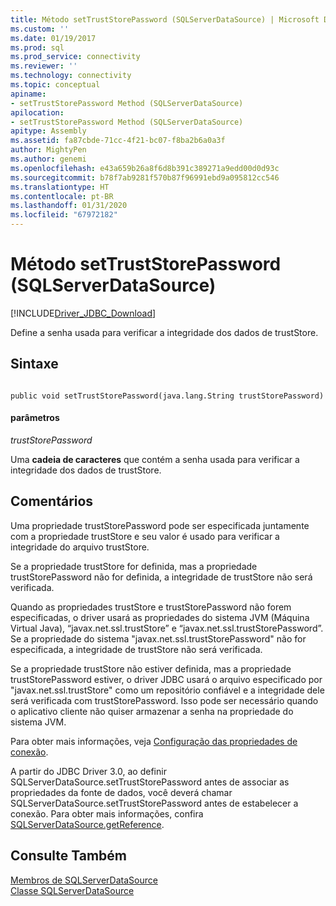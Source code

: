 ```yaml
---
title: Método setTrustStorePassword (SQLServerDataSource) | Microsoft Docs
ms.custom: ''
ms.date: 01/19/2017
ms.prod: sql
ms.prod_service: connectivity
ms.reviewer: ''
ms.technology: connectivity
ms.topic: conceptual
apiname:
- setTrustStorePassword Method (SQLServerDataSource)
apilocation:
- setTrustStorePassword Method (SQLServerDataSource)
apitype: Assembly
ms.assetid: fa87cbde-71cc-4f21-bc07-f8ba2b6a0a3f
author: MightyPen
ms.author: genemi
ms.openlocfilehash: e43a659b26a8f6d8b391c389271a9edd00d0d93c
ms.sourcegitcommit: b78f7ab9281f570b87f96991ebd9a095812cc546
ms.translationtype: HT
ms.contentlocale: pt-BR
ms.lasthandoff: 01/31/2020
ms.locfileid: "67972182"
---
```

# <a name="settruststorepassword-method-sqlserverdatasource"></a>Método setTrustStorePassword (SQLServerDataSource)
[!INCLUDE[Driver_JDBC_Download](../../../includes/driver_jdbc_download.md)]

  Define a senha usada para verificar a integridade dos dados de trustStore.  
  
## <a name="syntax"></a>Sintaxe  
  
```  
  
public void setTrustStorePassword(java.lang.String trustStorePassword)  
```  
  
#### <a name="parameters"></a>parâmetros  
 *trustStorePassword*  
  
 Uma **cadeia de caracteres** que contém a senha usada para verificar a integridade dos dados de trustStore.  
  
## <a name="remarks"></a>Comentários  
 Uma propriedade trustStorePassword pode ser especificada juntamente com a propriedade trustStore e seu valor é usado para verificar a integridade do arquivo trustStore.  
  
 Se a propriedade trustStore for definida, mas a propriedade trustStorePassword não for definida, a integridade de trustStore não será verificada.  
  
 Quando as propriedades trustStore e trustStorePassword não forem especificadas, o driver usará as propriedades do sistema JVM (Máquina Virtual Java), “javax.net.ssl.trustStore” e “javax.net.ssl.trustStorePassword”. Se a propriedade do sistema "javax.net.ssl.trustStorePassword" não for especificada, a integridade de trustStore não será verificada.  
  
 Se a propriedade trustStore não estiver definida, mas a propriedade trustStorePassword estiver, o driver JDBC usará o arquivo especificado por "javax.net.ssl.trustStore" como um repositório confiável e a integridade dele será verificada com trustStorePassword. Isso pode ser necessário quando o aplicativo cliente não quiser armazenar a senha na propriedade do sistema JVM.  
  
 Para obter mais informações, veja [Configuração das propriedades de conexão](../../../connect/jdbc/setting-the-connection-properties.md).  
  
 A partir do JDBC Driver 3.0, ao definir SQLServerDataSource.setTrustStorePassword antes de associar as propriedades da fonte de dados, você deverá chamar SQLServerDataSource.setTrustStorePassword antes de estabelecer a conexão. Para obter mais informações, confira [SQLServerDataSource.getReference](../../../connect/jdbc/reference/getreference-method-sqlserverdatasource.md).  
  
## <a name="see-also"></a>Consulte Também  
 [Membros de SQLServerDataSource](../../../connect/jdbc/reference/sqlserverdatasource-members.md)   
 [Classe SQLServerDataSource](../../../connect/jdbc/reference/sqlserverdatasource-class.md)  
  
  
